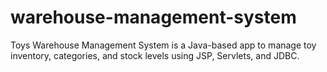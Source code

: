 # warehouse-management-system
Toys Warehouse Management System is a Java-based app to manage toy inventory, categories, and stock levels using JSP, Servlets, and JDBC.
